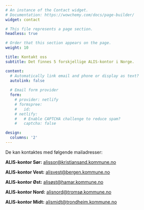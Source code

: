 ```yaml
---
# An instance of the Contact widget.
# Documentation: https://wowchemy.com/docs/page-builder/
widget: contact

# This file represents a page section.
headless: true

# Order that this section appears on the page.
weight: 10

title: Kontakt oss
subtitle: Det finnes 5 forskjellige ALIS-kontor i Norge. 

content:
  # Automatically link email and phone or display as text?
  autolink: false
  
  # Email form provider
  form:
    # provider: netlify
    # formspree:
    #   id:
    # netlify:
    #   # Enable CAPTCHA challenge to reduce spam?
    #   captcha: false

design:
  columns: '2'
---
```




De kan kontaktes med følgende mailadresser:

**ALIS-kontor Sør:** 
alissor@kristiansand.kommune.no

**ALIS-kontor Vest:** 
alisvest@bergen.kommune.no

**ALIS-kontor Øst:**
alisøst@hamar.kommune.no

**ALIS-kontor Nord:**
alisnord@tromsø.kommune.no

**ALIS-kontor Midt:**
alismidt@trondheim.kommune.no
